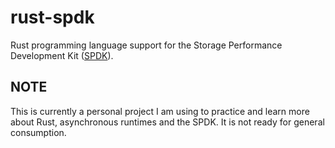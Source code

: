 # rust-spdk

Rust programming language support for the Storage Performance Development Kit ([SPDK][SPDK]).

## NOTE

This is currently a personal project I am using to practice and learn more about Rust, asynchronous runtimes and the SPDK. It is not ready for general consumption.

[SPDK]: https://www.spdk.io

